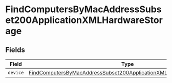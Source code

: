 # FindComputersByMacAddressSubset200ApplicationXMLHardwareStorage


## Fields

| Field                                                                                                                                                                     | Type                                                                                                                                                                      | Required                                                                                                                                                                  | Description                                                                                                                                                               |
| ------------------------------------------------------------------------------------------------------------------------------------------------------------------------- | ------------------------------------------------------------------------------------------------------------------------------------------------------------------------- | ------------------------------------------------------------------------------------------------------------------------------------------------------------------------- | ------------------------------------------------------------------------------------------------------------------------------------------------------------------------- |
| `device`                                                                                                                                                                  | [FindComputersByMacAddressSubset200ApplicationXMLHardwareStorageDevice](../../models/operations/findcomputersbymacaddresssubset200applicationxmlhardwarestoragedevice.md) | :heavy_minus_sign:                                                                                                                                                        | N/A                                                                                                                                                                       |